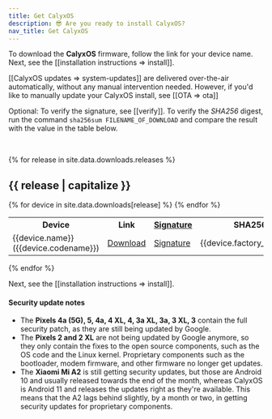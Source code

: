```yaml
---
title: Get CalyxOS
description: 😎 Are you ready to install CalyxOS?
nav_title: Get CalyxOS
---
```


To download the <strong>Calyx<span>OS</span></strong> firmware, follow the link for your device name. Next, see the [[installation instructions => install]].

[[CalyxOS updates => system-updates]] are delivered over-the-air automatically, without any manual intervention needed. However, if you'd like to manually update your CalyxOS install, see [[OTA => ota]]

Optional: To verify the signature, see [[verify]]. To verify the *SHA256* digest, run the command `sha256sum FILENAME_OF_DOWNLOAD` and compare the result with the value in the table below.

<br />

{% for release in site.data.downloads.releases %}
<h2 class="mt-3">{{ release | capitalize }}</h2>
<table class="table table-striped download">
  <tr><th>Device</th><th>Link</th><th><a href="{{ '/get/verify' | relative_url }}">Signature</a></th><th>SHA256</th></tr>
{% for device in site.data.downloads[release] %}
  <tr>
    <td>{{device.name}} ({{device.codename}})</td>
    <td><a href="{{device.factory_link}}">Download</a></td>
    <td><a href="{{device.factory_link | append: '.minisig' }}">Signature</a></td>
    <td class="hash">{{device.factory_sha256}}</td>
  </tr>
{% endfor %}
</table>
{% endfor %}

Next, see the [[installation instructions => install]].

<div class="alert alert-info" markdown="0">
<h4>Security update notes</h4>
<ul>
<li>The <b>Pixels 4a (5G), 5, 4a, 4 XL, 4, 3a XL, 3a, 3 XL, 3</b> contain the full security patch, as they are still being updated by Google.</li>
<li>The <b>Pixels 2 and 2 XL</b> are not being updated by Google anymore, so they only contain the fixes to the open source components, such as the OS code and the Linux kernel. Proprietary components such as the bootloader, modem firmware, and other firmware no longer get updates.</li>
<li>The <b>Xiaomi Mi A2</b> is still getting security updates, but those are Android 10 and usually released towards the end of the month, whereas CalyxOS is Android 11 and releases the updates right as they're available. This means that the A2 lags behind slightly, by a month or two, in getting security updates for proprietary components.</li>
</ul>
</div>